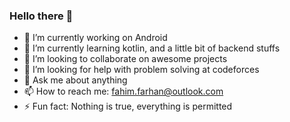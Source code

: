 ### Hello there 👋

- 🔭 I’m currently working on Android
- 🌱 I’m currently learning kotlin, and a little bit of backend stuffs
- 👯 I’m looking to collaborate on awesome projects
- 🤔 I’m looking for help with problem solving at codeforces
- 💬 Ask me about anything
- 📫 How to reach me: fahim.farhan@outlook.com
- ⚡ Fun fact: Nothing is true, everything is permitted

<!--
**fahimfarhan/fahimfarhan** is a ✨ _special_ ✨ repository because its `README.md` (this file) appears on your GitHub profile.

Here are some ideas to get you started:

- 🔭 I’m currently working on ...
- 🌱 I’m currently learning ...
- 👯 I’m looking to collaborate on ...
- 🤔 I’m looking for help with ...
- 💬 Ask me about ...
- 📫 How to reach me: ...
- 😄 Pronouns: ...
- ⚡ Fun fact: ...
-->
